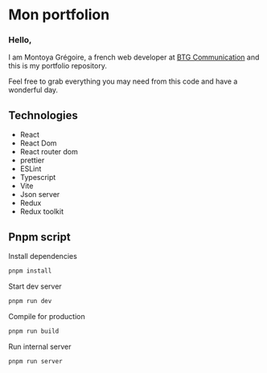# Mon portfolion

### Hello,
I am Montoya Grégoire, a french web developer at [BTG Communication] and this is my portfolio repository.

Feel free to grab everything you may need from this code and have a wonderful day.

## Technologies
  - React
  - React Dom
  - React router dom
  - prettier
  - ESLint
  - Typescript
  - Vite
  - Json server
  - Redux
  - Redux toolkit

## Pnpm script

  Install dependencies
  ```bash
  pnpm install
  ```

  Start dev server
  ```bash
  pnpm run dev
  ```

  Compile for production
  ```bash
  pnpm run build
  ```

  Run internal server
  ```bash
  pnpm run server
  ```

[BTG Communication]: https://www.btg-communication.fr
